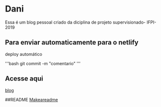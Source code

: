 # Dani

Essa é um  blog pessoal criado da diciplina de projeto supervisionado- IFPI-2019

  ## Para enviar automaticamente para o netlify

  deploy automático

  '''bash
  git commit -m "comentario"
  '''

  ## Acesse aqui
  [blog](https://danialan.netlify.com/)

  ##README
  [Makeareadme](https://www.makeareadme.com/)